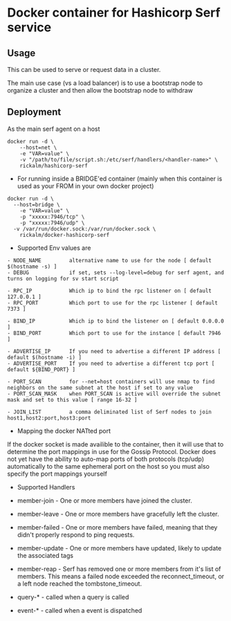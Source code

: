 # Docker container for Hashicorp Serf service

## Usage

This can be used to serve or request data in a cluster.

The main use case (vs a load balancer) is to use a bootstrap node to organize a cluster and then allow the bootstrap node to withdraw

## Deployment

As the main serf agent on a host
```
docker run -d \
	--host=net \
	-e "VAR=value" \
	-v "/path/to/file/script.sh:/etc/serf/handlers/<handler-name>" \
	rickalm/hashicorp-serf
```

* For running inside a BRIDGE'ed container (mainly when this container is used as your FROM in your own docker project)

```
docker run -d \
  --host=bridge \
	-e "VAR=value" \
	-p "xxxxx:7946/tcp" \
	-p "xxxxx:7946/udp" \
  -v /var/run/docker.sock:/var/run/docker.sock \
	rickalm/docker-hashicorp-serf
```

* Supported Env values are

```
- NODE_NAME	    	alternative name to use for the node [ default $(hostname -s) ]
- DEBUG		       	if set, sets --log-level=debug for serf agent, and turns on logging for sv start script

- RPC_IP	      	Which ip to bind the rpc listener on [ default 127.0.0.1 ]
- RPC_PORT	    	Which port to use for the rpc listener [ default 7373 ]

- BIND_IP	      	Which ip to bind the listener on [ default 0.0.0.0 ]
- BIND_PORT   		Which port to use for the instance [ default 7946 ]

- ADVERTISE_IP		If you need to advertise a different IP address [ default $(hostname -i) ]
- ADVERTISE_PORT	If you need to advertise a different tcp port [ default ${BIND_PORT} ]

- PORT_SCAN   		for --net=host containers will use nmap to find neighbors on the same subnet at the host if set to any value
- PORT_SCAN_MASK	when PORT_SCAN is active will override the subnet mask and set to this value [ range 16-32 ]

- JOIN_LIST    		a comma deliminated list of Serf nodes to join host1,host2:port,host3:port
```

* Mapping the docker NATted port

If the docker socket is made availible to the container, then it will use that to determine the port mappings in use for the Gossip Protocol. Docker does not yet have the ability to auto-map ports of both protocols (tcp/udp) automatically to the same ephemeral port on the host so you must also specify the port mappings yourself

* Supported Handlers

- member-join - One or more members have joined the cluster.
- member-leave - One or more members have gracefully left the cluster.
- member-failed - One or more members have failed, meaning that they didn't properly respond to ping requests.
- member-update - One or more members have updated, likely to update the associated tags
- member-reap - Serf has removed one or more members from it's list of members. This means a failed node exceeded the reconnect_timeout, or a left node reached the tombstone_timeout.

- query-* - called when a query is called
- event-* - called when a event is dispatched
